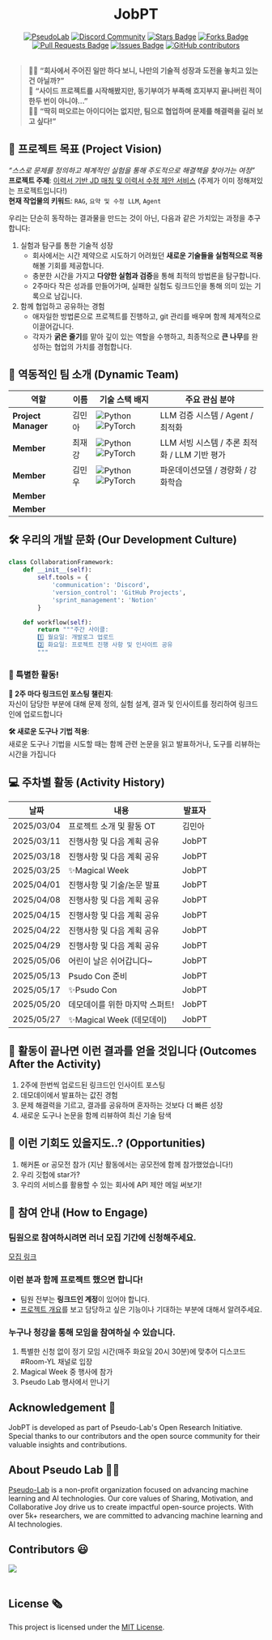 <h1 align="center"> JobPT </h1>

<div align="center">
<a href="https://pseudo-lab.com"><img src="https://img.shields.io/badge/PseudoLab-S10-3776AB" alt="PseudoLab"/></a>
<a href="https://discord.gg/EPurkHVtp2"><img src="https://img.shields.io/badge/Discord-BF40BF" alt="Discord Community"/></a>
<a href="https://github.com/Pseudo-Lab/JobPT/stargazers"><img src="https://img.shields.io/github/stars/Pseudo-Lab/JobPT" alt="Stars Badge"/></a>
<a href="https://github.com/Pseudo-Lab/JobPT/network/members"><img src="https://img.shields.io/github/forks/Pseudo-Lab/JobPT" alt="Forks Badge"/></a>
<a href="https://github.com/Pseudo-Lab/JobPT/ppulls"><img src="https://img.shields.io/github/issues-pr/Pseudo-Lab/JobPT" alt="Pull Requests Badge"/></a>
<a href="https://github.com/Pseudo-Lab/JobPT/issues"><img src="https://img.shields.io/github/issues/Pseudo-Lab/JobPT" alt="Issues Badge"/></a>
<a href="https://github.com/Pseudo-Lab/JobPT/graphs/contributors"><img alt="GitHub contributors" src="https://img.shields.io/github/contributors/Pseudo-Lab/JobPT?color=2b9348"></a>

</div>
<br>

<!-- sheilds: https://shields.io/ -->
<!-- hits badge: https://hits.seeyoufarm.com/ -->

> 🙋‍♂️ **“회사에서 주어진 일만 하다 보니, 나만의 기술적 성장과 도전을 놓치고 있는 건 아닐까?”**  
> 🤔 **“사이드 프로젝트를 시작해봤지만, 동기부여가 부족해 흐지부지 끝나버린 적이 한두 번이 아니야…”**  
> 🙋‍♀️ **“딱히 떠오르는 아이디어는 없지만, 팀으로 협업하며 문제를 해결력을 길러 보고 싶다!”**

## 🌟 프로젝트 목표 (Project Vision)

_“스스로 문제를 정의하고 체계적인 실험을 통해 주도적으로 해결책을 찾아가는 여정”_  
**프로젝트 주제**: [이력서 기반 JD 매칭 및 이력서 수정 제안 서비스](https://github.com/workdd/JobPT) (주제가 이미 정해져있는 프로젝트입니다!) <br> **현재 작업물의 키워드**: `RAG`, `요약 및 수정 LLM`, `Agent`

우리는 단순히 동작하는 결과물을 만드는 것이 아닌, 다음과 같은 가치있는 과정을 추구합니다:

1. 실험과 탐구를 통한 기술적 성장
    - 회사에서는 시간 제약으로 시도하기 어려웠던 **새로운 기술들을 실험적으로 적용**해볼 기회를 제공합니다.
    - 충분한 시간을 가지고 **다양한 실험과 검증**을 통해 최적의 방법론을 탐구합니다.
    - 2주마다 작은 성과를 만들어가며, 실패한 실험도 링크드인을 통해 의미 있는 기록으로 남깁니다.
2. 함께 협업하고 공유하는 경험
    - 애자일한 방법론으로 프로젝트를 진행하고, git 관리를 배우며 함께 체계적으로 이끌어갑니다.
    - 각자가 **굵은 줄기**를 맡아 깊이 있는 역할을 수행하고, 최종적으로 **큰 나무**를 완성하는 협업의 가치를 경험합니다.

## 🧑 역동적인 팀 소개 (Dynamic Team)

| 역할 | 이름 | 기술 스택 배지 | 주요 관심 분야 |
| --- | --- | --- | --- |
| **Project Manager** | 김민아 | ![Python](https://img.shields.io/badge/Python-Expert-3776AB) ![PyTorch](https://img.shields.io/badge/PyTorch-EE4C2C) | LLM 검증 시스템 / Agent / 최적화 |
| **Member** | 최재강 | ![Python](https://img.shields.io/badge/Python-Expert-3776AB) ![PyTorch](https://img.shields.io/badge/PyTorch-EE4C2C) | LLM 서빙 시스템 / 추론 최적화 / LLM 기반 평가 |
| **Member** | 김민우 | ![Python](https://img.shields.io/badge/Python-Expert-3776AB) ![PyTorch](https://img.shields.io/badge/PyTorch-EE4C2C) | 파운데이션모델 / 경량화 / 강화학습 |
| **Member** |  |  |  |
| **Member** |  |  |  |

## 🛠️ 우리의 개발 문화 (Our Development Culture)

```python
class CollaborationFramework:
    def __init__(self):
        self.tools = {
            'communication': 'Discord',
            'version_control': 'GitHub Projects',
            'sprint_management': 'Notion'
        }

    def workflow(self):
        return """주간 사이클:
        1️⃣ 월요일: 개발로그 업로드
        2️⃣ 화요일: 프로젝트 진행 사항 및 인사이트 공유
        """
```

### 🌈 특별한 활동!

**📢 2주 마다 링크드인 포스팅 챌린지**: <br>자신이 담당한 부분에 대해 문제 정의, 실험 설계, 결과 및 인사이트를 정리하여 링크드인에 업로드합니다

**🛠️ 새로운 도구나 기법 적용**: <br>새로운 도구나 기법을 시도할 때는 함께 관련 논문을 읽고 발표하거나, 도구를 리뷰하는 시간을 가집니다

## 💻 주차별 활동 (Activity History)

| 날짜       | 내용                           | 발표자 |
| ---------- | ------------------------------ | ------ |
| 2025/03/04 | 프로젝트 소개 및 활동 OT       | 김민아 |
| 2025/03/11 | 진행사항 및 다음 계획 공유     | JobPT  |
| 2025/03/18 | 진행사항 및 다음 계획 공유     | JobPT  |
| 2025/03/25 | ✨Magical Week                 | JobPT  |
| 2025/04/01 | 진행사항 및 기술/논문 발표     | JobPT  |
| 2025/04/08 | 진행사항 및 다음 계획 공유     | JobPT  |
| 2025/04/15 | 진행사항 및 다음 계획 공유     | JobPT  |
| 2025/04/22 | 진행사항 및 다음 계획 공유     | JobPT  |
| 2025/04/29 | 진행사항 및 다음 계획 공유     | JobPT  |
| 2025/05/06 | 어린이 날은 쉬어갑니다~        | JobPT  |
| 2025/05/13 | Psudo Con 준비                 | JobPT  |
| 2025/05/17 | ✨Psudo Con                    | JobPT  |
| 2025/05/20 | 데모데이를 위한 마지막 스퍼트! | JobPT  |
| 2025/05/27 | ✨Magical Week (데모데이)      | JobPT  |

## 🎯 활동이 끝나면 이런 결과를 얻을 것입니다 (Outcomes After the Activity)

1. 2주에 한번씩 업로드된 링크드인 인사이트 포스팅
2. 데모데이에서 발표하는 값진 경험
3. 문제 해결력을 기르고, 결과를 공유하며 혼자하는 것보다 더 빠른 성장
4. 새로운 도구나 논문을 함께 리뷰하여 최신 기술 탐색

## 🌟 이런 기회도 있을지도..? (Opportunities)

1. 해커톤 or 공모전 참가 (지난 활동에서는 공모전에 함께 참가했었습니다!)
2. 우리 깃헙에 star가?
3. 우리의 서비스를 활용할 수 있는 회사에 API 제안 메일 써보기!

## 🌱 참여 안내 (How to Engage)

### 팀원으로 참여하시려면 러너 모집 기간에 신청해주세요.

[모집 링크](https://pseudo-lab.com/chanrankim/19c963ffa3ee81a2bcacebc7ef2c30d7)

### 이런 분과 함께 프로젝트 했으면 합니다!

-   팀원 전부는 **링크드인 계정**이 있어야 합니다.
-   [프로젝트 개요](https://github.com/workdd/JobPT)를 보고 담당하고 싶은 기능이나 기대하는 부분에 대해서 알려주세요.

### 누구나 청강을 통해 모임을 참여하실 수 있습니다.

1. 특별한 신청 없이 정기 모임 시간(매주 화요일 20시 30분)에 맞추어 디스코드 #Room-YL 채널로 입장
2. Magical Week 중 행사에 참가
3. Pseudo Lab 행사에서 만나기

## Acknowledgement 🙏

JobPT is developed as part of Pseudo-Lab's Open Research Initiative. Special thanks to our contributors and the open source community for their valuable insights and contributions.

## About Pseudo Lab 👋🏼</h2>

[Pseudo-Lab](https://pseudo-lab.com/) is a non-profit organization focused on advancing machine learning and AI technologies. Our core values of Sharing, Motivation, and Collaborative Joy drive us to create impactful open-source projects. With over 5k+ researchers, we are committed to advancing machine learning and AI technologies.

<h2>Contributors 😃</h2>
<a href="https://github.com/Pseudo-Lab/JobPT/graphs/contributors">
  <img src="https://contrib.rocks/image?repo=Pseudo-Lab/JobPT" />
</a>
<br><br>

<h2>License 🗞</h2>

This project is licensed under the [MIT License](https://opensource.org/licenses/MIT).

